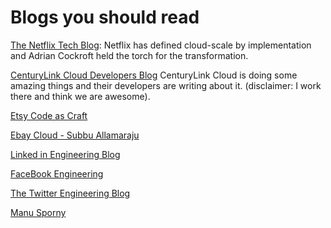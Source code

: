 # Blogs you should read

[The Netflix Tech Blog](http://techblog.netflix.com): Netflix has defined cloud-scale by implementation and Adrian Cockroft held the torch for the transformation. 

[CenturyLink Cloud Developers Blog](https://www.ctl.io/developers/blog) CenturyLink Cloud is doing some amazing things and their developers are writing about it. (disclaimer: I work there and think we are awesome).

[Etsy Code as Craft](https://codeascraft.com)

[Ebay Cloud - Subbu Allamaraju](https://www.subbu.org)

[Linked in Engineering Blog](https://engineering.linkedin.com/blog)

[FaceBook Engineering](https://www.facebook.com/Engineering)

[The Twitter Engineering Blog](https://blog.twitter.com/engineering)


[Manu Sporny](http://manu.sporny.org)

